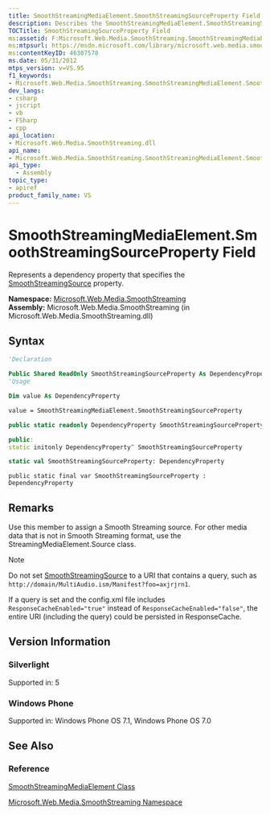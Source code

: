 ```yaml
---
title: SmoothStreamingMediaElement.SmoothStreamingSourceProperty Field (Microsoft.Web.Media.SmoothStreaming)
description: Describes the SmoothStreamingMediaElement.SmoothStreamingSourceProperty field and provides the field's syntax, remarks, and version information.
TOCTitle: SmoothStreamingSourceProperty Field
ms:assetid: F:Microsoft.Web.Media.SmoothStreaming.SmoothStreamingMediaElement.SmoothStreamingSourceProperty
ms:mtpsurl: https://msdn.microsoft.com/library/microsoft.web.media.smoothstreaming.smoothstreamingmediaelement.smoothstreamingsourceproperty(v=VS.95)
ms:contentKeyID: 46307578
ms.date: 05/31/2012
mtps_version: v=VS.95
f1_keywords:
- Microsoft.Web.Media.SmoothStreaming.SmoothStreamingMediaElement.SmoothStreamingSourceProperty
dev_langs:
- csharp
- jscript
- vb
- FSharp
- cpp
api_location:
- Microsoft.Web.Media.SmoothStreaming.dll
api_name:
- Microsoft.Web.Media.SmoothStreaming.SmoothStreamingMediaElement.SmoothStreamingSourceProperty
api_type:
  - Assembly
topic_type:
- apiref
product_family_name: VS
---
```


# SmoothStreamingMediaElement.SmoothStreamingSourceProperty Field

Represents a dependency property that specifies the [SmoothStreamingSource](smoothstreamingmediaelement-smoothstreamingsource-property-microsoft-web-media-smoothstreaming_1.md) property.

**Namespace:**  [Microsoft.Web.Media.SmoothStreaming](microsoft-web-media-smoothstreaming-namespace_1.md)  
**Assembly:**  Microsoft.Web.Media.SmoothStreaming (in Microsoft.Web.Media.SmoothStreaming.dll)

## Syntax

```vb
'Declaration

Public Shared ReadOnly SmoothStreamingSourceProperty As DependencyProperty
'Usage

Dim value As DependencyProperty

value = SmoothStreamingMediaElement.SmoothStreamingSourceProperty
```

```csharp
public static readonly DependencyProperty SmoothStreamingSourceProperty
```

```cpp
public:
static initonly DependencyProperty^ SmoothStreamingSourceProperty
```

``` fsharp
static val SmoothStreamingSourceProperty: DependencyProperty
```

```jscript
public static final var SmoothStreamingSourceProperty : DependencyProperty
```

## Remarks

Use this member to assign a Smooth Streaming source. For other media data that is not in Smooth Streaming format, use the StreamingMediaElement.Source class.

> [!NOTE]  
> Do not set [SmoothStreamingSource](smoothstreamingmediaelement-smoothstreamingsource-property-microsoft-web-media-smoothstreaming_1.md) to a URI that contains a query, such as `http://domain/MultiAudio.ism/Manifest?foo=axjrjrn1`.
>
> If a query is set and the config.xml file includes `ResponseCacheEnabled="true"` instead of `ResponseCacheEnabled="false"`, the entire URI (including the query) could be persisted in ResponseCache.

## Version Information

### Silverlight

Supported in: 5  

### Windows Phone

Supported in: Windows Phone OS 7.1, Windows Phone OS 7.0  

## See Also

### Reference

[SmoothStreamingMediaElement Class](smoothstreamingmediaelement-class-microsoft-web-media-smoothstreaming_1.md)

[Microsoft.Web.Media.SmoothStreaming Namespace](microsoft-web-media-smoothstreaming-namespace_1.md)
